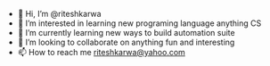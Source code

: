 - 👋 Hi, I’m @riteshkarwa
- 👀 I’m interested in learning new programing language anything CS
- 🌱 I’m currently learning new ways to build automation suite
- 💞️ I’m looking to collaborate on anything fun and interesting
- 📫 How to reach me riteshkarwa@yahoo.com

<!---
riteshkarwa/riteshkarwa is a ✨ special ✨ repository because its `README.md` (this file) appears on your GitHub profile.
You can click the Preview link to take a look at your changes.
--->
